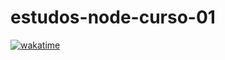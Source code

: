 # estudos-node-curso-01
[![wakatime](https://wakatime.com/badge/github/caarlos1/estudos-node-curso-01.svg)](https://wakatime.com/badge/github/caarlos1/estudos-node-curso-01)
